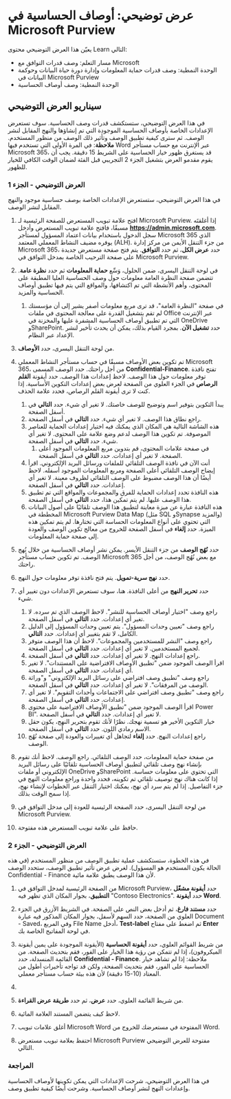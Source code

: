 <!---
---
عرض توضيحي: العنوان: 'أوصاف الحساسية في Microsoft Purview' مسار التعلم/الوحدة النمطية/الوحدة: 'مسار التعلم: وصف قدرات توافق Microsoft؛ الوحدة 3: وصف قدرات حماية المعلومات وإدارة دورة حياة البيانات وحوكمة البيانات في Microsoft Purview؛ الوحدة 4: وصف أوصاف الحساسية'
---
--->

# عرض توضيحي: أوصاف الحساسية في Microsoft Purview

يعيّن هذا العرض التوضيحي محتوى Learn التالي:

- مسار التعلم: وصف قدرات التوافق مع Microsoft
- الوحدة النمطية: وصف قدرات حماية المعلومات وإدارة دورة حياة البيانات وحوكمة البيانات في Microsoft Purview
- الوحدة النمطية: وصف أوصاف الحساسية

## سيناريو العرض التوضيحي

في هذا العرض التوضيحي، ستستكشف قدرات وصف الحساسية.  سوف تستعرض الإعدادات الخاصة بأوصاف الحساسية الموجودة التي تم إنشاؤها والنهج المقابل لنشر الوصف.   ثم سترى كيفية تطبيق الوصف وتأثير ذلك الوصف من منظور المستخدم.  **ملاحظة**: في المرة الأولى التي تستخدم فيها Word عبر الإنترنت مع حساب مستأجر Microsoft 365، قد يستغرق ظهور خيار الحساسية على الشريط 15 دقيقة.  يجب أن يقوم مقدمو العرض بتشغيل الجزء 2 التجريبي قبل الفئة لضمان الوقت الكافي للخيار للظهور.

### العرض التوضيحي - الجزء 1

في هذا العرض التوضيحي، ستستعرض الإعدادات الخاصة بوصف حساسية موجود والنهج المقابل لنشر الوصف.

1. افتح علامة تبويب المستعرض للصفحة الرئيسية لـ Microsoft Purview.  إذا أغلقتَه مسبقًا، فافتح علامة تبويب المستعرض وأدخل **https://admin.microsoft.com**. سجل الدخول باستخدام بيانات اعتماد المسؤول لمستأجر Microsoft 365 الذي يوفره مضيف النشاط المعملي المعتمد (ALH). من جزء التنقل الأيمن من مركز إدارة Microsoft 365، حدد **عرض الكل**، ثم حدد **التوافق**.  يتم فتح صفحة مستعرض جديدة على صفحة الترحيب الخاصة بمدخل التوافق في Microsoft Purview.  

1. في لوحة التنقل اليسرى، ضمن الحلول، وَسِّع **حماية المعلومات** ثم حدد **نظرة عامة**.  تتضمن صفحة النظرة العامة معلومات حول وصف الحساسية العليا المطبقة على المحتوى، وأهم الأنشطة التي تم اكتشافها، والمواقع التي يتم فيها تطبيق أوصاف الحساسية والمزيد.  
    1. في صفحة "النظرة العامة"، قد ترى مربع معلومات أصفر يشير إلى أن مؤسستك لم تقم بتشغيل القدرة على معالجة المحتوى في ملفات Office عبر الإنترنت التي تم تطبيق أوصاف الحساسية المشفرة عليها والمخزنة في OneDrive وSharePoint.  حدد **تشغيل الآن**.  بمجرد القيام بذلك، يمكن أن يحدث تأخير لنشر الإعداد عبر النظام.

1. من لوحة التنقل اليسرى، حدد **الأوصاف**.

1. تم تكوين بعض الأوصاف مسبقًا في حساب مستأجر النشاط المعملي Microsoft 365، من أجل راحتك. حدد الوصف المسمى **Confidential-Finance**.  تفتح نافذة توفر معلومات حول هذا الوصف.  لاحظ إعدادات هذا الوصف.  حدد أيقونة **القلم الرصاص** في الجزء العلوي من الصفحة لعرض بعض إعدادات التكوين الأساسية. إذا كنت لا ترى أيقونة القلم الرصاص، فحدد علامة الحذف.
    1. يبدأ التكوين بتوفير اسم وتوضيح للوصف خاصتك.  لا تغير أي شيء.  حدد **التالي** في أسفل الصفحة.
    1. راجع نطاق هذا الوصف. لا تغير أي شيء.  حدد **التالي** في أسفل الصفحة.
    1. هذه الشاشة التالية هي المكان الذي يمكنك فيه اختيار إعدادات الحماية للعناصر الموصوفة. تم تكوين هذا الوصف لدعم وضع علامة على المحتوى. لا تغير أي شيء.  حدد **التالي** في أسفل الصفحة.
        1. في صفحة علامات المحتوى، قم بتدوين مربع المعلومات الموجود أعلى الصفحة.  لا تغير أي إعدادات.  حدد **التالي** في أسفل الصفحة.
    1. أنت الآن في نافذة الوصف التلقائي للملفات ورسائل البريد الإلكتروني.  اقرأ إيضاح الوصف التلقائي أعلى الصفحة ومربع المعلومات الموجود أسفله.  لاحظ أيضًا أن هذا الوصف مضبوط على الوصف التلقائي لظروف معينة. لا تغير أي إعدادات.  حدد **التالي** في أسفل الصفحة.
    1. هذه النافذة تحدد إعدادات الحماية للفرق والمجموعات والمواقع التي تم تطبيق هذا الوصف عليها. لم يتم تمكين هذا، حدد **التالي** في أسفل الصفحة.
    1. هذه النافذة عبارة عن ميزة معاينة لتطبيق هذا الوصف تلقائيًا على أصول البيانات المخططة في Microsoft Purview Data Map (مثل SQL وSynapse والمزيد) التي تحتوي على أنواع المعلومات الحساسة التي تختارها.  لم يتم تمكين هذه الميزة. حدد **إلغاء** في أسفل الصفحة للخروج من معالج تكوين الوصف والعودة إلى صفحة حماية المعلومات.

1. حدد **نُهُج الوصف** من جزء التنقل الأيسر.  يمكن نشر أوصاف الحساسية من خلال نُهج الوصف.  تم تكوين حساب مستأجر Microsoft 365 مع بعض نُهُج الوصف، من أجل راحتك.

1. حدد **نهج سرية-تمويل**.  يتم فتح نافذة توفر معلومات حول النهج. 

1. حدد **تحرير النهج** من أعلى النافذة.  هنا، سوف تستعرض الإعدادات دون تغيير أي شيء.
    1. راجع وصف "اختيار أوصاف الحساسية للنشر".  لاحظ الوصف الذي تم سرده.  لا تغير أي إعدادات.  حدد **التالي** في أسفل الصفحة.
    1. راجع وصف "تعيين وحدات المسؤول". يتم تعيين وحدات المسؤول إلى الدليل الكامل، لا تقم بتغيير أي إعدادات. حدد **التالي**.  
    1. راجع وصف "النشر للمستخدمين والمجموعات".  لاحظ أن هذا الوصف متوفر لجميع المستخدمين.  لا تغير أي إعدادات.  حدد **التالي** في أسفل الصفحة.
    1. راجع إعدادات النهج. لا تغير أي إعدادات.  حدد **التالي** في أسفل الصفحة.
    1. اقرأ الوصف الموجود ضمن "تطبيق الأوصاف الافتراضية على المستندات". لا تغير أي إعدادات.  حدد **التالي** في أسفل الصفحة.
    1. راجع وصف "تطبيق وصف افتراضي على رسائل البريد الإلكتروني" و"وراثة الوصف من المرفقات". لا تغير أي إعدادات.  حدد **التالي** في أسفل الصفحة.
    1. راجع وصف "تطبيق وصف افتراضي على الاجتماعات وأحداث التقويم". لا تغير أي إعدادات.  حدد **التالي** في أسفل الصفحة.
    1. اقرأ الوصف الموجود ضمن "تطبيق الأوصاف الافتراضية على محتوى Power BI". لا تغير أي إعدادات.  حدد **التالي** في أسفل الصفحة.
    1. خيار التكوين الأخير هو تسمية نهجك.  نظرًا لأنك تقوم بتحرير النهج، يكون حقل الاسم رمادي اللون. حدد **التالي** في أسفل الصفحة.
    1. راجع إعدادات النهج. حدد **إلغاء** لتجاهل أي تغييرات والعودة إلى صفحة نُهُج الوصف.

1. من صفحة حماية المعلومات، حدد الوصف التلقائي. راجع الوصف. لاحظ أنك تقوم بإنشاء نهج وصف تلقائي لتطبيق أوصاف الحساسية تلقائيًا على رسائل البريد الإلكتروني أو ملفات OneDrive وSharePoint التي تحتوي على معلومات حساسة. إذا كانت هناك نهج توصيف تلقائي تم تكوينه، فحدد واحدة وراجع معلومات النهج في جزء التفاصيل.  إذا لم يتم سرد أي نهج، يمكنك اختيار التنقل عبر الخطوات لإنشاء نهج، إذا سمح الوقت بذلك.

1. من لوحة التنقل اليسرى، حدد الصفحة الرئيسية للعودة إلى مدخل التوافق في Microsoft Purview.

1. حافظ على علامة تبويب المستعرض هذه مفتوحة.

### العرض التوضيحي - الجزء 2

في هذه الخطوة، ستستكشف عملية تطبيق الوصف من منظور المستخدم (في هذه الحالة يكون المستخدم هو المسؤول).  لغرض عرض تأثير تطبيق الوصف، ستحدد الوصف Confidential - Finance لأن هذا الوصف يطبق علامة مائية.

1. من الصفحة الرئيسية لمدخل التوافق في Microsoft Purview، حدد **أيقونة مشغّل التطبيق**، بجوار المكان الذي تظهر فيه "Contoso Electronics". حدد **أيقونة Word**.  

1. حدد **مستند فارغ**، ثم أدخل بعض النص على الصفحة.  في الشريط الأزرق في الجزء العلوي من الصفحة، حدد السهم لأسفل، بجوار المكان المذكور فيه عبارة Document - Saved، وفي المربع File Name أدخل، **Test-label** ثم اضغط على مفتاح **Enter** في لوحة المفاتيح الخاصة بك.

1. من شريط القوائم العلوي، حدد **أيقونة الحساسية** (الأيقونة الموجودة على يمين أيقونة الميكروفون)، إذا لم تتمكن من رؤية هذا الخيار على الفور، فقم بتحديث الصفحة. من القائمة المنسدلة، حدد **Confidential - Finance**.   ملاحظة: إذا لم تشاهد خيار الحساسية على الفور، فقم بتحديث الصفحة، ولكن قد تواجه تأخيرات أطول من المعتاد (10-15 دقيقة) لأن هذه بيئة حساب مستأجر معملي.
1. 
1. من شريط القائمة العلوي، حدد **عرض**، ثم حدد **طريقة عرض القراءة**.

1. لاحظ كيف يتضمن المستند العلامة المائية.  

1. أغلق علامات تبويب Microsoft Word المفتوحة في مستعرضك للخروج من Word.

1. احتفظ بعلامة تبويب مستعرض Microsoft Purview مفتوحة للعرض التوضيحي التالي.

### المراجعة

في هذا العرض التوضيحي، شرحت الإعدادات التي يمكن تكوينها لأوصاف الحساسية وإعدادات النهج لنشر أوصاف الحساسية. وشرحت أيضًا كيفية تطبيق وصف.

